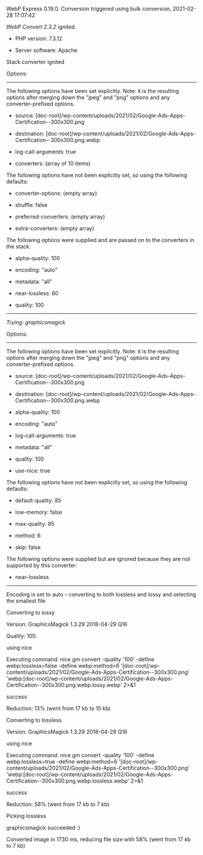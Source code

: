 WebP Express 0.19.0. Conversion triggered using bulk conversion, 2021-02-28 17:07:42

*WebP Convert 2.3.2*  ignited.
- PHP version: 7.3.12
- Server software: Apache

Stack converter ignited

Options:
------------
The following options have been set explicitly. Note: it is the resulting options after merging down the "jpeg" and "png" options and any converter-prefixed options.
- source: [doc-root]/wp-content/uploads/2021/02/Google-Ads-Apps-Certification--300x300.png
- destination: [doc-root]/wp-content/uploads/2021/02/Google-Ads-Apps-Certification--300x300.png.webp
- log-call-arguments: true
- converters: (array of 10 items)

The following options have not been explicitly set, so using the following defaults:
- converter-options: (empty array)
- shuffle: false
- preferred-converters: (empty array)
- extra-converters: (empty array)

The following options were supplied and are passed on to the converters in the stack:
- alpha-quality: 100
- encoding: "auto"
- metadata: "all"
- near-lossless: 60
- quality: 100
------------


*Trying: graphicsmagick* 

Options:
------------
The following options have been set explicitly. Note: it is the resulting options after merging down the "jpeg" and "png" options and any converter-prefixed options.
- source: [doc-root]/wp-content/uploads/2021/02/Google-Ads-Apps-Certification--300x300.png
- destination: [doc-root]/wp-content/uploads/2021/02/Google-Ads-Apps-Certification--300x300.png.webp
- alpha-quality: 100
- encoding: "auto"
- log-call-arguments: true
- metadata: "all"
- quality: 100
- use-nice: true

The following options have not been explicitly set, so using the following defaults:
- default-quality: 85
- low-memory: false
- max-quality: 85
- method: 6
- skip: false

The following options were supplied but are ignored because they are not supported by this converter:
- near-lossless
------------

Encoding is set to auto - converting to both lossless and lossy and selecting the smallest file

Converting to lossy
Version: GraphicsMagick 1.3.29 2018-04-29 Q16 
Quality: 100. 
using nice
Executing command: nice gm convert -quality '100' -define webp:lossless=false -define webp:method=6 '[doc-root]/wp-content/uploads/2021/02/Google-Ads-Apps-Certification--300x300.png' 'webp:[doc-root]/wp-content/uploads/2021/02/Google-Ads-Apps-Certification--300x300.png.webp.lossy.webp' 2>&1
success
Reduction: 13% (went from 17 kb to 15 kb)

Converting to lossless
Version: GraphicsMagick 1.3.29 2018-04-29 Q16 
using nice
Executing command: nice gm convert -quality '100' -define webp:lossless=true -define webp:method=6 '[doc-root]/wp-content/uploads/2021/02/Google-Ads-Apps-Certification--300x300.png' 'webp:[doc-root]/wp-content/uploads/2021/02/Google-Ads-Apps-Certification--300x300.png.webp.lossless.webp' 2>&1
success
Reduction: 58% (went from 17 kb to 7 kb)

Picking lossless
graphicsmagick succeeded :)

Converted image in 1730 ms, reducing file size with 58% (went from 17 kb to 7 kb)
